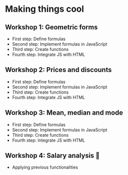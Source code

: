 # Making things cool

## Workshop 1: Geometric forms
- First step: Define formulas
- Second step: Implement formulas in JavaScript
- Third step: Create functions
- Fourth step: Integrate JS with HTML

## Workshop 2: Prices and discounts
- First step: Define formulas
- Second step: Implement formulas in JavaScript
- Third step: Create functions
- Fourth step: Integrate JS with HTML

## Workshop 3: Mean, median and mode
- First step: Define formulas
- Second step: Implement formulas in JavaScript
- Third step: Create functions
- Fourth step: Integrate JS with HTML

## Workshop 4: Salary analysis 🎇
- Applying  previous functionalities 
